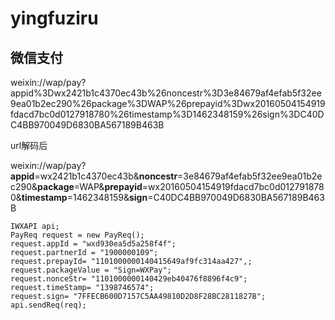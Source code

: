 # yingfuziru

## 微信支付
weixin://wap/pay?appid%3Dwx2421b1c4370ec43b%26noncestr%3D3e84679af4efab5f32ee9ea01b2ec290%26package%3DWAP%26prepayid%3Dwx20160504154919fdacd7bc0d0127918780%26timestamp%3D1462348159%26sign%3DC40DC4BB970049D6830BA567189B463B

url解码后

weixin://wap/pay?**appid**=wx2421b1c4370ec43b&**noncestr**=3e84679af4efab5f32ee9ea01b2ec290&**package**=WAP&**prepayid**=wx20160504154919fdacd7bc0d0127918780&**timestamp**=1462348159&**sign**=C40DC4BB970049D6830BA567189B463B
```
IWXAPI api;
PayReq request = new PayReq();
request.appId = "wxd930ea5d5a258f4f";
request.partnerId = "1900000109";
request.prepayId= "1101000000140415649af9fc314aa427",;
request.packageValue = "Sign=WXPay";
request.nonceStr= "1101000000140429eb40476f8896f4c9";
request.timeStamp= "1398746574";
request.sign= "7FFECB600D7157C5AA49810D2D8F28BC2811827B";
api.sendReq(req);
```
